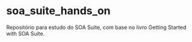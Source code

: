 soa_suite_hands_on
==================

Repositório para estudo do SOA Suite, com base no livro Getting Started with SOA Suite.
